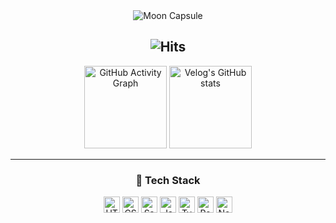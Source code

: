 <div align="center">

  <img src="https://capsule-render.vercel.app/api?type=soft&color=0:4A90E2,100:8A2BE2&height=200&text=Hello%20I'm%20Moon!&desc=Shoot%20for%20the%20Moon.%20Even%20if%20you%20miss,%20you'll%20land%20among%20the%20stars.&descAlignY=70&descAlign=50&fontSize=70&fontAlign=50&fontColor=FFFFFF&animation=fadeIn&stroke=FFFFFF&strokeWidth=1" alt="Moon Capsule">

</div>




<div align="center">

  ![Hits](https://hits.seeyoufarm.com/api/count/incr/badge.svg?url=https%3A%2F%2Fgithub.com%2FMooneunjun%2Fhit-counter&count_bg=%23F12121&title_bg=%23555555&icon=lastpass.svg&icon_color=%23E7E7E7&title=Views&edge_flat=false)
  ---
</div>

<div align="center">
<img
  src="https://github-readme-activity-graph.vercel.app/graph?username=Mooneunjun&theme=github-compact"
  alt="GitHub Activity Graph"
  height="132"
/> <a href="https://velog.io/@moon_dev/series"><img
  src="https://velog-readme-stats.vercel.app/api?name=moon_dev"
  alt="Velog's GitHub stats"
  height="132"
/></a>
</div>

---


<div align="center">

  ### 🚀 Tech Stack

  <div>
    <img
      src="https://img.shields.io/badge/html5-%23E34F26.svg?style=for-the-badge&logo=html5&logoColor=white"
      alt="HTML5"
      style="height: 26px"
    />
    <img
      src="https://img.shields.io/badge/css3-%231572B6.svg?style=for-the-badge&logo=css3&logoColor=white"
      alt="CSS3"
      style="height: 26px"
    />
    <img
      src="https://img.shields.io/badge/sass-%23CC6699.svg?style=for-the-badge&logo=sass&logoColor=white"
      alt="Sass"
      style="height: 26px"
    />
    <img
      src="https://img.shields.io/badge/javascript-%23F7DF1E.svg?style=for-the-badge&logo=javascript&logoColor=white"
      alt="JavaScript"
      style="height: 26px"
    />
    <img
      src="https://img.shields.io/badge/typescript-%23007ACC.svg?style=for-the-badge&logo=typescript&logoColor=white"
      alt="TypeScript"
      style="height: 26px"
    />
    <img
      src="https://img.shields.io/badge/react-%2361DAFB.svg?style=for-the-badge&logo=react&logoColor=white"
      alt="React"
      style="height: 26px"
    />
    <img
      src="https://img.shields.io/badge/next.js-%23000000.svg?style=for-the-badge&logo=next.js&logoColor=white"
      alt="Next.js"
      style="height: 26px"
    />
  </div>
</div>
